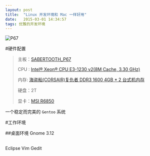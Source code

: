 ```yaml
---
layout: post
title:  "Linux 开发环境和 Mac 一样好用"
date:   2015-03-01 14:34:57
tags: 优雅的开发环境
---
```


   ![P67][P67IMG]

#硬件配置
>
>主板：[SABERTOOTH_P67][P67]
>    
>CPU : [Intel® Xeon® CPU E3-1230 v2(8M Cache, 3.30 GHz)][CPU]
>    
>内存: [海盗船(CORSAIR)复仇者 DDR3 1600 4GB * 2 台式机内存][MEM]
>   
>硬盘：2T
>   
>显卡：[MSI R6850][VGA]

一个稳定而完美的 `Gentoo` 系统

#工作环境

##桌面环境
Gnome 3.12

##


Eclipse
Vim
Gedit



[P67]:         http://www.asus.com.cn/Motherboards/SABERTOOTH_P67/
[CPU]:         http://ark.intel.com/zh-cn/products/52271/Intel-Xeon-Processor-E3-1230-8M-Cache-3_20-GHz?_ga=1.248915271.1320732358.1425372536

[P67IMG]:      http://www.asus.com.cn/websites/global/products/ZYgjt71bzlh62Zk9/product_overview.jpg
[MEM]:         http://item.jd.com/615822.html#none
[VGA]:         http://www.chiphell.com/article-756-1.html 

